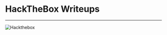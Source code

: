 # HackTheBox Writeups

---

![Hackthebox](https://www.hackthebox.com/images/landingv3/mega-menu-logo-htb.svg)
